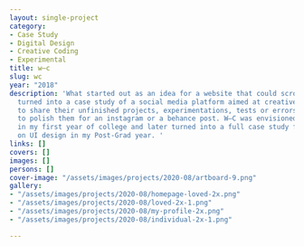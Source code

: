 ```yaml
---
layout: single-project
category:
- Case Study
- Digital Design
- Creative Coding
- Experimental
title: w—c
slug: wc
year: "2018"
description: 'What started out as an idea for a website that could scroll diagonally
  turned into a case study of a social media platform aimed at creatives who want
  to share their unfinished projects, experimentations, tests or errors without having
  to polish them for an instagram or a behance post. W—C was envisioned and prototyped
  in my first year of college and later turned into a full case study for a course
  on UI design in my Post-Grad year. '
links: []
covers: []
images: []
persons: []
cover-image: "/assets/images/projects/2020-08/artboard-9.png"
gallery:
- "/assets/images/projects/2020-08/homepage-loved-2x.png"
- "/assets/images/projects/2020-08/loved-2x-1.png"
- "/assets/images/projects/2020-08/my-profile-2x.png"
- "/assets/images/projects/2020-08/individual-2x-1.png"

---
```

